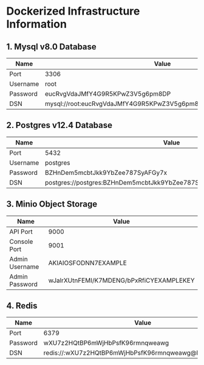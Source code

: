 # Dockerized Infrastructure Information

## 1. Mysql v8.0 Database

|Name|Value|
|----|------|
|Port|3306|
|Username|root|
|Password|eucRvgVdaJMfY4G9R5KPwZ3V5g6pm8DP|
|DSN|mysql://root:eucRvgVdaJMfY4G9R5KPwZ3V5g6pm8DP@localhost:3306/`your_db`|

## 2. Postgres v12.4 Database

|Name|Value|
|----|------|
|Port|5432|
|Username|postgres|
|Password|BZHnDem5mcbtJkk9YbZee787SyAFGy7x|
|DSN|postgres://postgres:BZHnDem5mcbtJkk9YbZee787SyAFGy7x@localhost:5432/`your_db`|

## 3. Minio Object Storage

|Name|Value|
|----|------|
|API Port|9000|
|Console Port|9001|
|Admin Username|AKIAIOSFODNN7EXAMPLE|
|Admin Password|wJalrXUtnFEMI/K7MDENG/bPxRfiCYEXAMPLEKEY|

## 4. Redis

|Name|Value|
|----|------|
|Port|6379|
|Password|wXU7z2HQtBP6mWjHbPsfK96rmnqweawg|
|DSN|redis://:wXU7z2HQtBP6mWjHbPsfK96rmnqweawg@localhost:6379/|